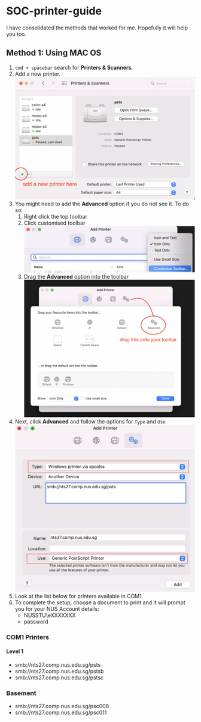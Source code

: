 # SOC-printer-guide
I have consolidated the methods that worked for me. Hopefully it will help you too. 

## Method 1: Using MAC OS 

1. `cmd + spacebar` search for **Printers & Scanners**. 
2. Add a new printer. ![img1](images/1.png)
3. You might need to add the **Advanced** option if you do not see it. To do so:  
    1. Right click the top toolbar 
    2. Click customised toolbar ![img2](images/2.png)
    3. Drag the **Advanced** option into the toolbar  ![img3](images/3.png)
4. Next, click **Advanced** and follow the options for `Type` and `Use`   ![img4](images/4.png)
5. Look at the list below for printers available in COM1. 
6. To complete the setup, choose a document to print and it will prompt you for your NUS Account details: 
    - NUSSTU\eXXXXXXX
    - password

### COM1 Printers
#### Level 1
- smb://nts27.comp.nus.edu.sg/psts
- smb://nts27.comp.nus.edu.sg/pstsb
- smb://nts27.comp.nus.edu.sg/pstsc
### Basement 
- smb://nts27.comp.nus.edu.sg/psc008
- smb://nts27.comp.nus.edu.sg/psc011